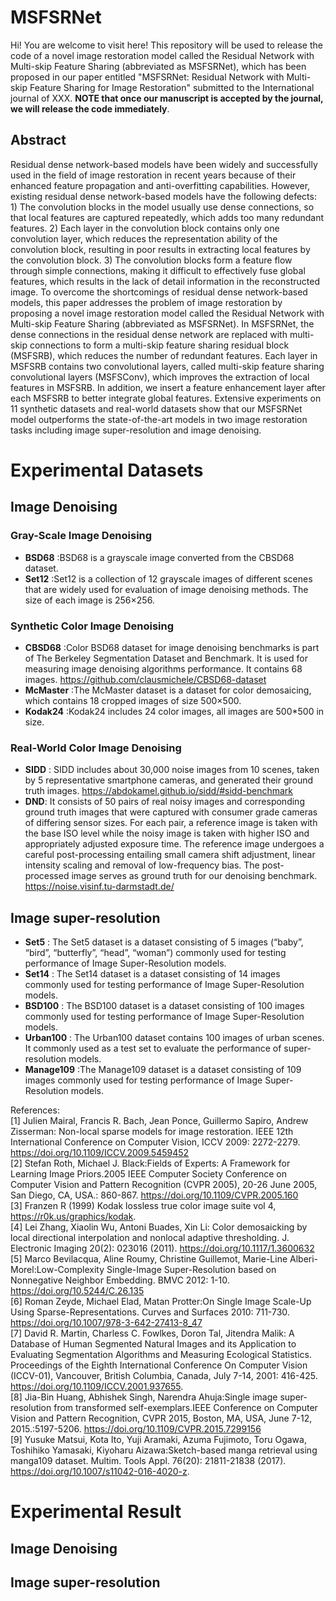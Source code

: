 # MSFSRNet
Hi! You are welcome to visit here! This repository will be used to release the code of a novel image restoration model called the Residual Network with Multi-skip Feature Sharing (abbreviated as MSFSRNet), which has been proposed in our paper entitled "MSFSRNet: Residual Network with Multi-skip Feature Sharing for Image Restoration" submitted to the International journal of XXX. **NOTE that once our manuscript is accepted by the journal, we will release the code immediately**. 
## Abstract

 <p> Residual dense network-based models have been widely and successfully used in the field of image restoration in recent years because of their enhanced feature propagation and anti-overfitting capabilities. However, existing residual dense network-based models have the following defects: 1) The convolution blocks in the model usually use dense connections, so that local features are captured repeatedly, which adds too many redundant features. 2) Each layer in the convolution block contains only one convolution layer, which reduces the representation ability of the convolution block, resulting in poor results in extracting local features by the convolution block. 3) The convolution blocks form a feature flow through simple connections, making it difficult to effectively fuse global features, which results in the lack of detail information in the reconstructed image. To overcome the shortcomings of residual dense network-based models, this paper addresses the problem of image restoration by proposing a novel image restoration model called the Residual Network with Multi-skip Feature Sharing (abbreviated as MSFSRNet). In MSFSRNet, the dense connections in the residual dense network are replaced with multi-skip connections to form a multi-skip feature sharing residual block (MSFSRB), which reduces the number of redundant features. Each layer in MSFSRB contains two convolutional layers, called multi-skip feature sharing convolutional layers (MSFSConv), which improves the extraction of local features in MSFSRB. In addition, we insert a feature enhancement layer after each MSFSRB to better integrate global features. Extensive experiments on 11 synthetic datasets and real-world datasets show that our MSFSRNet model outperforms the state-of-the-art models in two image restoration tasks including image super-resolution and image denoising. </p>
 
# Experimental Datasets
## Image Denoising
###  Gray-Scale Image Denoising
* **BSD68** :BSD68 is a grayscale image converted from the CBSD68 dataset.
* **Set12** :Set12 is a collection of 12 grayscale images of different scenes that are widely used for evaluation of image denoising methods. The size of each image is 256×256.
###  Synthetic Color Image Denoising
* **CBSD68** :Color BSD68 dataset for image denoising benchmarks is part of The Berkeley Segmentation Dataset and Benchmark. It is used for measuring image denoising algorithms performance. It contains 68 images. https://github.com/clausmichele/CBSD68-dataset
* **McMaster** :The McMaster dataset is a dataset for color demosaicing, which contains 18 cropped images of size 500×500.
* **Kodak24** :Kodak24 includes 24 color images, all images are 500*500 in size.
###  Real-World Color Image Denoising
* **SIDD** :  SIDD includes about 30,000 noise images from 10 scenes, taken by 5 representative smartphone cameras, and generated their ground truth images. https://abdokamel.github.io/sidd/#sidd-benchmark
* **DND**:  It consists of 50 pairs of real noisy images and corresponding ground truth images that were captured with consumer grade cameras of differing sensor sizes. For each pair, a reference image is taken with the base ISO level while the noisy image is taken with higher ISO and appropriately adjusted exposure time. The reference image undergoes a careful post-processing entailing small camera shift adjustment, linear intensity scaling and removal of low-frequency bias. The post-processed image serves as ground truth for our denoising benchmark. https://noise.visinf.tu-darmstadt.de/
## Image super-resolution
* **Set5** : The Set5 dataset is a dataset consisting of 5 images (“baby”, “bird”, “butterfly”, “head”, “woman”) commonly used for testing performance of Image Super-Resolution models.
* **Set14** : The Set14 dataset is a dataset consisting of 14 images commonly used for testing performance of Image Super-Resolution models.
* **BSD100** : The BSD100 dataset is a dataset consisting of 100 images commonly used for testing performance of Image Super-Resolution models.
* **Urban100** : The Urban100 dataset contains 100 images of urban scenes. It commonly used as a test set to evaluate the performance of super-resolution models.
* **Manage109** :The Manage109 dataset is a dataset consisting of 109 images commonly used for testing performance of Image Super-Resolution models.

References: <br>
[1] Julien Mairal, Francis R. Bach, Jean Ponce, Guillermo Sapiro, Andrew Zisserman: Non-local sparse models for image restoration. IEEE 12th International Conference on Computer Vision, ICCV 2009: 2272-2279. https://doi.org/10.1109/ICCV.2009.5459452 <br>
[2] Stefan Roth, Michael J. Black:Fields of Experts: A Framework for Learning Image Priors.2005 IEEE Computer Society Conference on Computer Vision and Pattern Recognition (CVPR 2005), 20-26 June 2005, San Diego, CA, USA.: 860-867. https://doi.org/10.1109/CVPR.2005.160 <br>
[3] Franzen R (1999) Kodak lossless true color image suite vol 4, https://r0k.us/graphics/kodak. <br>
[4] Lei Zhang, Xiaolin Wu, Antoni Buades, Xin Li: Color demosaicking by local directional interpolation and nonlocal adaptive thresholding. J. Electronic Imaging 20(2): 023016 (2011). https://doi.org/10.1117/1.3600632 <br>
[5] Marco Bevilacqua, Aline Roumy, Christine Guillemot, Marie-Line Alberi-Morel:Low-Complexity Single-Image Super-Resolution based on Nonnegative Neighbor Embedding. BMVC 2012: 1-10. https://doi.org/10.5244/C.26.135 <br>
[6] Roman Zeyde, Michael Elad, Matan Protter:On Single Image Scale-Up Using Sparse-Representations. Curves and Surfaces 2010: 711-730. https://doi.org/10.1007/978-3-642-27413-8_47 <br>
[7] David R. Martin, Charless C. Fowlkes, Doron Tal, Jitendra Malik: A Database of Human Segmented Natural Images and its Application to Evaluating Segmentation Algorithms and Measuring Ecological Statistics. Proceedings of the Eighth International Conference On Computer Vision (ICCV-01), Vancouver, British Columbia, Canada, July 7-14, 2001: 416-425. https://doi.org/10.1109/ICCV.2001.937655. <br>
[8] Jia-Bin Huang, Abhishek Singh, Narendra Ahuja:Single image super-resolution from transformed self-exemplars.IEEE Conference on Computer Vision and Pattern Recognition, CVPR 2015, Boston, MA, USA, June 7-12, 2015.:5197-5206. https://doi.org/10.1109/CVPR.2015.7299156 <br>
[9] Yusuke Matsui, Kota Ito, Yuji Aramaki, Azuma Fujimoto, Toru Ogawa, Toshihiko Yamasaki, Kiyoharu Aizawa:Sketch-based manga retrieval using manga109 dataset. Multim. Tools Appl. 76(20): 21811-21838 (2017). https://doi.org/10.1007/s11042-016-4020-z. <br>
# Experimental Result
## Image Denoising

## Image super-resolution

